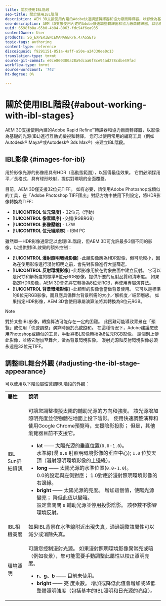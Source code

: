 ```yaml
---
title: 關於使用IBL階段
seo-title: 關於使用IBL階段
description: AEM 3D支援使用內建的Adobe快速調整轉譯器和協力廠商轉譯器，以影像為基礎的光源(IBL)進行互動式檢視和轉譯。 您可以使用常用的編寫工具（例如Autodesk Maya或Autodesk 3ds Max）來建立IBL階段。
seo-description: AEM 3D支援使用內建的Adobe快速調整轉譯器和協力廠商轉譯器，以影像為基礎的光源(IBL)進行互動式檢視和轉譯。 您可以使用常用的編寫工具（例如Autodesk Maya或Autodesk 3ds Max）來建立IBL階段。
uuid: 6598fb8a-65b0-4b84-8063-fdc94f6ea935
contentOwner: User
products: SG_EXPERIENCEMANAGER/6.4/ASSETS
topic-tags: authoring
content-type: reference
discoiquuid: f9291151-851a-4aff-a50e-a24330ee0c13
translation-type: tm+mt
source-git-commit: e0ce860380a28a9dcaa6f8ce94ad278cdbe49fad
workflow-type: tm+mt
source-wordcount: '742'
ht-degree: 0%

---
```



# 關於使用IBL階段{#about-working-with-ibl-stages}

AEM 3D支援使用內建的Adobe Rapid Refine™轉譯器和協力廠商轉譯器，以影像為基礎的光源(IBL)進行互動式檢視和轉譯。 您可以使用常用的編寫工具（例如Autodesk® Maya®或Autodesk® 3ds Max®）來建立IBL階段。

## IBL影像 {#images-for-ibl}

用於影像光源的影像應具有HDR（高動態範圍），以獲得最佳效果。 它們必須採用平／長格式，具有球形映射，提供對環境的全面覆蓋。

目前，AEM 3D僅支援32位元TIFF。 如有必要，請使用Adobe Photoshop或類似的工具，在「Adobe Photoshop TIFF匯出」對話方塊中使用下列設定，將HDR影像轉換為TIFF:

* **[!UICONTROL 位元深度]** - 32位元（浮動）
* **[!UICONTROL 像素順序]** -交錯(RGBRGB)
* **[!UICONTROL 影像壓縮]** - LZW
* **[!UICONTROL 位元組順序]** - IBM PC

雖然單一HDR影像通常足以處理IBL階段，但AEM 3D可允許最多3個不同的影像，以提供對IBL效果的額外控制：

* **[!UICONTROL 漫射照明環境影像]** -此類影像應為HDR影像，但可能較小，因為在使用影像進行漫射照明之前，會先對影像進行大量篩選。
* **[!UICONTROL 反射環境影像]** -此類影像用於在對象曲面中建立反射。 它可以是尺寸和解析度的標準8位元RGB影像，提供所要的反射品質和清晰度。 如果指定HDR影像，AEM 3D會先將它轉換為8位元RGB，再使用專屬演算法。
* **[!UICONTROL 背景環境影像]** -此類型的影像會當做背景使用。 它可以是標準的8位元RGB影像，而且應具備舞台背景所需的大小／解析度／細節層級。 如果指定HDR影像，AEM 3D會使用專屬演算法將其轉換為8位元RGB。

>[!NOTE]
>對於某些IBL影像，轉換算法可能存在一定的困難。 此困難可能導致背景在「預覽」或使用「快速調整」演算時過於亮或飽和。 在這種情況下，Adobe建議您使用Photoshop或類似的工具，手動將IBL影像轉換為8位元RGB影像。 請個別上傳此影像，並將它附加至舞台，做為背景環境影像。 漫射光源和反射環境影像必須永遠是32位元TIFF。


## 調整IBL舞台外觀 {#adjusting-the-ibl-stage-appearance}

可以使用以下階段屬性微調IBL階段的外觀：

<table> 
 <tbody> 
  <tr> 
   <td><strong>屬性</strong><br /> </td> 
   <td><strong>說明</strong></td> 
  </tr> 
  <tr> 
   <td>IBL Sun詳細資訊</td> 
   <td><p>可讓您調整模擬太陽的輔助光源的方向和強度。 <span class="diff-html-added">該光源增加照明亮度並使物體在地面上投下陰影。 使用快速調整演算和使用Google Chrome預覽時，支援陰影投影； 但是，其他瀏覽器目前不支援它。</span></p> 
    <ul> 
     <li><strong>lat</strong> —— 太陽光源的垂直位置(<code>0.0</code>-<code>1.0</code>)。<br /> 水準線(漫 <code>0.0</code> 射照明環境影像的垂直中心); <code>1.0</code> 位於天頂（漫射照明環境影像的上邊緣）。</li> 
     <li><strong>long</strong> —— 太陽光源的水準位置(<code>0.0</code>-<code>1.0</code>)。<br /> 0.0的設定與左側對應； 1.0對應於漫射照明環境影像的右邊緣。<br /> </li> 
     <li><strong>bright</strong> —— 太陽光源的亮度。 增加這個值，使陽光源變亮； 降低此值以變暗。 <br /> 設定會關閉 <code>0</code> 輔助光源並停用投影陰影。 該參數不影響環境反射。<br /> </li> 
    </ul> </td> 
  </tr> 
  <tr> 
   <td>IBL相機高度</td> 
   <td>如果IBL背景在水準線附近出現失真，通過調整該屬性可以減少或消除失真。 <br /> </td> 
  </tr> 
  <tr> 
   <td>環境照明</td> 
   <td><p><span class="diff-html-added">可讓您控制漫射光源。 如果漫射照明環境影像異常亮或暗（例如夜景），您可能需要手動調整此屬性以校正照明亮度。</span></p> 
    <ul> 
     <li><strong>r、g、b</strong> —— 目前未使用。</li> 
     <li><strong>bright</strong> —— 亮 <span class="diff-html-added">度乘數。 增加或降低此值會增加或降低整體照明強度（包括基本的IBL照明和日光源的亮度）。</span></li> 
    </ul> </td> 
  </tr> 
 </tbody> 
</table>

